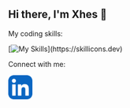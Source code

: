 ## Hi there, I'm Xhes 👋



My coding skills: 

[![My Skills](https://skillicons.dev/icons?i=js,go,html,css,)](https://skillicons.dev)

Connect with me:

<a href = "https://www.linkedin.com/in/xhesika-malecaj/"/> <img src ="https://github.com/tandpfun/skill-icons/raw/main/icons/LinkedIn.svg" height="49"/>



